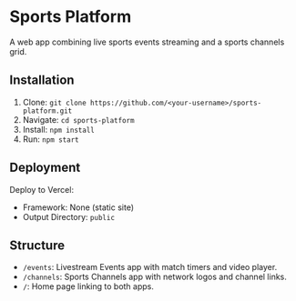 # Sports Platform

A web app combining live sports events streaming and a sports channels grid.

## Installation
1. Clone: `git clone https://github.com/<your-username>/sports-platform.git`
2. Navigate: `cd sports-platform`
3. Install: `npm install`
4. Run: `npm start`

## Deployment
Deploy to Vercel:
- Framework: None (static site)
- Output Directory: `public`

## Structure
- `/events`: Livestream Events app with match timers and video player.
- `/channels`: Sports Channels app with network logos and channel links.
- `/`: Home page linking to both apps.
